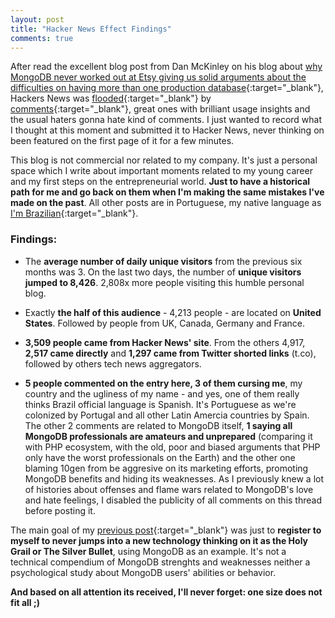 ```yaml
---
layout: post
title: "Hacker News Effect Findings"
comments: true
---
```


After read the excellent blog post from Dan McKinley on his blog about [why MongoDB never worked out at Etsy giving us solid arguments about the difficulties on having more than one production database](http://mcfunley.com/why-mongodb-never-worked-out-at-etsy){:target="_blank"}, Hackers News was [flooded](http://news.ycombinator.com/item?id=4969614){:target="_blank"} by [comments](http://news.ycombinator.com/item?id=4970420){:target="_blank"}, great ones with brilliant usage insights and the usual haters gonna hate kind of comments. I just wanted to record what I thought at this moment and submitted it to Hacker News, never thinking on been featured on the first page of it for a few minutes.

This blog is not commercial nor related to my company. It's just a personal space which I write about important moments related to my young career and my first steps on the entrepreneurial world. __Just to have a historical path for me and go back on them when I'm making the same mistakes I've made on the past__. All other posts are in Portuguese, my native language as [I'm Brazilian](http://9gag.com/gag/436601){:target="_blank"}.

### Findings:

* The __average number of daily unique visitors__ from the previous six months was 3. On the last two days, the number of __unique visitors jumped to 8,426__. 2,808x more people visiting this humble personal blog.

* Exactly __the half of this audience__ - 4,213 people - are located on __United States__. Followed by people from UK, Canada, Germany and France.

* __3,509 people came from Hacker News' site__. From the others 4,917, __2,517 came directly__ and __1,297 came from Twitter shorted links__ (t.co), followed by others tech news aggregators.

* __5 people commented on the entry here, 3 of them cursing me__, my country and the ugliness of my name - and yes, one of them really thinks Brazil official language is Spanish. It's Portuguese as we're colonized by Portugal and all other Latin Amercia countries by Spain.
The other 2 comments are related to MongoDB itself, __1 saying all MongoDB professionals are amateurs and unprepared__ (comparing it with PHP ecosystem, with the old, poor and biased arguments that PHP only have the worst professionals on the Earth)  and the other one blaming 10gen from be aggresive on its marketing efforts, promoting MongoDB benefits and hiding its weaknesses. As I previously knew a lot of histories about offenses and flame wars related to MongoDB's love and hate feelings, I disabled the publicity of all comments on this thread before posting it.

The main goal of my [previous post](/2012/12/26/why-everyone-hates-mongodb){:target="_blank"} was just to __register to myself to never jumps into a new technology thinking on it as the Holy Grail or The Silver Bullet__, using MongoDB as an example. It's not a technical compendium of MongoDB strenghts and weaknesses neither a psychological study about MongoDB users' abilities or behavior.

__And based on all attention its received, I'll never forget: one size does not fit all ;)__

